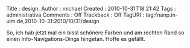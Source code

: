 Title     : design.
Author    : michael
Created   : 2010-10-31T18:21:42
Tags      : administrativa
Comments  : Off
Trackback : Off
TagURI    : tag:fnanp.in-ulm.de,2010-10-31:2010/10/31/design

So, ich hab jetzt mal ein bissl schönere Farben und am rechten Rand so einen
Info-Navigations-Dings hingetan. Hoffe es gefällt.
